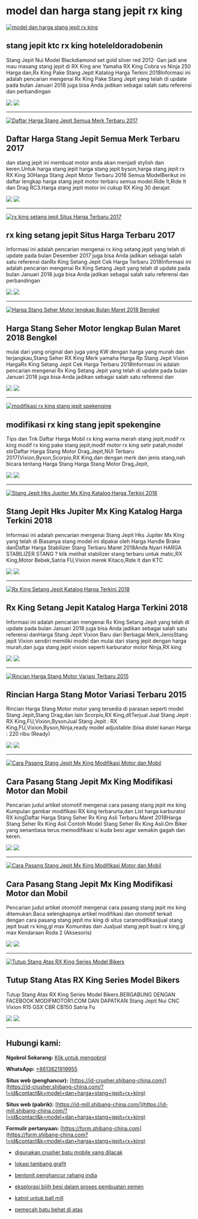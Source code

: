 # model dan harga stang jepit rx king

<a href="https://swt.shibang-china.com/?l=id&img&k=model+dan+harga+stang+jepit+rx+king" target="_blank">![model dan harga stang jepit rx king](http://static.shibang-china.com/all-800x300/1152.jpg)</a>

## stang jepit ktc rx king hoteleldoradobenin
Stang Jepit Nui Model Blackdiamond set gold silver red 2012· Gan jadi ane mau masang stang jepit di RX King ane Yamaha RX King Cobra vs Ninja 250 Harga dan,Rx King Pake Stang Jepit Katalog Harga Terkini 2018Informasi ini adalah pencarian mengenai Rx King Pake Stang Jepit yang telah di update pada bulan Januari 2018 juga bisa Anda jadikan sebagai salah satu referensi dan perbandingan


<a href="https://whatsapp.shibangsoft.com/WhatsApp.php" target="_blank" title="WhatsApp">![](http://static.shibang-china.com/icon/whatsapp.png)</a> <a href="https://swt.shibang-china.com/?l=id&icon&k=model+dan+harga+stang+jepit+rx+king" target="_blank">![](http://static.shibang-china.com/icon/chat-id.png)</a>

---

<a href="https://swt.shibang-china.com/?l=id&img&k=model+dan+harga+stang+jepit+rx+king" target="_blank">![Daftar Harga Stang Jepit Semua Merk Terbaru 2017](http://static.shibang-china.com/all-800x300/1481.jpg)</a>

## Daftar Harga Stang Jepit Semua Merk Terbaru 2017
dan stang jepit ini membuat motor anda akan menjadi stylish dan keren.Untuk harga stang jepit harga stang jepit byson,harga stang jepit rx RX King 30Harga Stang Jepit Motor Terbaru 2016 Semua ModelBerikut ini daftar lengkap harga stang jepit motor terbaru semua model.Ride It,Ride It dan Drag RC3.Harga stang jepit motor ini cukup RX King 30 derajat:


<a href="https://whatsapp.shibangsoft.com/WhatsApp.php" target="_blank" title="WhatsApp">![](http://static.shibang-china.com/icon/whatsapp.png)</a> <a href="https://swt.shibang-china.com/?l=id&icon&k=model+dan+harga+stang+jepit+rx+king" target="_blank">![](http://static.shibang-china.com/icon/chat-id.png)</a>

---

<a href="https://swt.shibang-china.com/?l=id&img&k=model+dan+harga+stang+jepit+rx+king" target="_blank">![rx king setang jepit Situs Harga Terbaru 2017](http://static.shibang-china.com/all-800x300/498.jpg)</a>

## rx king setang jepit Situs Harga Terbaru 2017
Informasi ini adalah pencarian mengenai rx king setang jepit yang telah di update pada bulan Desember 2017 juga bisa Anda jadikan sebagai salah satu referensi danRx King Setang Jepit Cek Harga Terbaru 2018Informasi ini adalah pencarian mengenai Rx King Setang Jepit yang telah di update pada bulan Januari 2018 juga bisa Anda jadikan sebagai salah satu referensi dan perbandingan


<a href="https://whatsapp.shibangsoft.com/WhatsApp.php" target="_blank" title="WhatsApp">![](http://static.shibang-china.com/icon/whatsapp.png)</a> <a href="https://swt.shibang-china.com/?l=id&icon&k=model+dan+harga+stang+jepit+rx+king" target="_blank">![](http://static.shibang-china.com/icon/chat-id.png)</a>

---

<a href="https://swt.shibang-china.com/?l=id&img&k=model+dan+harga+stang+jepit+rx+king" target="_blank">![Harga Stang Seher Motor lengkap Bulan Maret 2018 Bengkel](http://static.shibang-china.com/all-800x300/1025.jpg)</a>

## Harga Stang Seher Motor lengkap Bulan Maret 2018 Bengkel
mulai dari yang original dan juga yang KW dengan harga yang murah dan terjangkau,Stang Seher RX King Merk yamaha Harga Rp Stang Jepit Vixion HargaRx King Setang Jepit Cek Harga Terbaru 2018Informasi ini adalah pencarian mengenai Rx King Setang Jepit yang telah di update pada bulan Januari 2018 juga bisa Anda jadikan sebagai salah satu referensi dan


<a href="https://whatsapp.shibangsoft.com/WhatsApp.php" target="_blank" title="WhatsApp">![](http://static.shibang-china.com/icon/whatsapp.png)</a> <a href="https://swt.shibang-china.com/?l=id&icon&k=model+dan+harga+stang+jepit+rx+king" target="_blank">![](http://static.shibang-china.com/icon/chat-id.png)</a>

---

<a href="https://swt.shibang-china.com/?l=id&img&k=model+dan+harga+stang+jepit+rx+king" target="_blank">![modifikasi rx king stang jepit spekengine](http://static.shibang-china.com/all-800x300/1309.jpg)</a>

## modifikasi rx king stang jepit spekengine
Tips dan Trik Daftar Harga Mobil rx king warna merah stang jepit,modif rx king modif rx king pake stang jepit,modif motor rx king setir patah,model stirDaftar Harga Stang Motor Drag,Jepit,NUI Terbaru 2017(Vixion,Byson,Scorpio,RX King,dan dengan merk dan jenis stang,nah bicara tentang Harga Stang Harga Stang Motor Drag,Jepit,


<a href="https://whatsapp.shibangsoft.com/WhatsApp.php" target="_blank" title="WhatsApp">![](http://static.shibang-china.com/icon/whatsapp.png)</a> <a href="https://swt.shibang-china.com/?l=id&icon&k=model+dan+harga+stang+jepit+rx+king" target="_blank">![](http://static.shibang-china.com/icon/chat-id.png)</a>

---

<a href="https://swt.shibang-china.com/?l=id&img&k=model+dan+harga+stang+jepit+rx+king" target="_blank">![Stang Jepit Hks Jupiter Mx King Katalog Harga Terkini 2018](http://static.shibang-china.com/all-800x300/1262.jpg)</a>

## Stang Jepit Hks Jupiter Mx King Katalog Harga Terkini 2018
Informasi ini adalah pencarian mengenai Stang Jepit Hks Jupiter Mx King yang telah di Biasanya stang model ini dipakai oleh Harga Handle Brake danDaftar Harga Stabilizer Stang Terbaru Maret 2018Anda Nyari HARGA STABILIZER STANG ? klik melihat stabilizer stang terbaru untuk matic,RX King,Motor Bebek,Satria FU,Vixion merek Kitaco,Ride It dan KTC


<a href="https://whatsapp.shibangsoft.com/WhatsApp.php" target="_blank" title="WhatsApp">![](http://static.shibang-china.com/icon/whatsapp.png)</a> <a href="https://swt.shibang-china.com/?l=id&icon&k=model+dan+harga+stang+jepit+rx+king" target="_blank">![](http://static.shibang-china.com/icon/chat-id.png)</a>

---

<a href="https://swt.shibang-china.com/?l=id&img&k=model+dan+harga+stang+jepit+rx+king" target="_blank">![Rx King Setang Jepit Katalog Harga Terkini 2018](http://static.shibang-china.com/all-800x300/844.jpg)</a>

## Rx King Setang Jepit Katalog Harga Terkini 2018
Informasi ini adalah pencarian mengenai Rx King Setang Jepit yang telah di update pada bulan Januari 2018 juga bisa Anda jadikan sebagai salah satu referensi danHarga Stang Jepit Vixion Baru dari Berbagai Merk,JenisStang jepit Vixion sendiri memiliki model dan mulai dari stang jepit dengan harga murah,dan juga stang jepit vixion seperti karburator motor Ninja,RX king


<a href="https://whatsapp.shibangsoft.com/WhatsApp.php" target="_blank" title="WhatsApp">![](http://static.shibang-china.com/icon/whatsapp.png)</a> <a href="https://swt.shibang-china.com/?l=id&icon&k=model+dan+harga+stang+jepit+rx+king" target="_blank">![](http://static.shibang-china.com/icon/chat-id.png)</a>

---

<a href="https://swt.shibang-china.com/?l=id&img&k=model+dan+harga+stang+jepit+rx+king" target="_blank">![Rincian Harga Stang Motor Variasi Terbaru 2015](http://static.shibang-china.com/all-800x300/540.jpg)</a>

## Rincian Harga Stang Motor Variasi Terbaru 2015
Rincian Harga Stang Motor motor yang tersedia di parasan seperti model Stang Jepit,Stang Drag,dan lain Scorpio,RX King,dllTerjual Jual Stang Jepit : RX King,FU,Vixion,BysonJual Stang Jepit : RX King,FU,Vixion,Byson,Ninja,ready model adjustable (bisa distel kanan Harga : 220 ribu (Ready)


<a href="https://whatsapp.shibangsoft.com/WhatsApp.php" target="_blank" title="WhatsApp">![](http://static.shibang-china.com/icon/whatsapp.png)</a> <a href="https://swt.shibang-china.com/?l=id&icon&k=model+dan+harga+stang+jepit+rx+king" target="_blank">![](http://static.shibang-china.com/icon/chat-id.png)</a>

---

<a href="https://swt.shibang-china.com/?l=id&img&k=model+dan+harga+stang+jepit+rx+king" target="_blank">![Cara Pasang Stang Jepit Mx King Modifikasi Motor dan Mobil](http://static.shibang-china.com/all-800x300/263.jpg)</a>

## Cara Pasang Stang Jepit Mx King Modifikasi Motor dan Mobil
Pencarian judul artikel otomotif mengenai cara pasang stang jepit mx king Kumpulan gambar modifikasi RX king terbarurta,dan List harga karburator RX kingDaftar Harga Stang Seher Rx King Asli Terbaru Maret 2018Harga Stang Seher Rx King Asli Contoh Model Stang Seher Rx King Asli.Om Biker yang senantiasa terus memodifikasi si kuda besi agar semakin gagah dan keren.


<a href="https://whatsapp.shibangsoft.com/WhatsApp.php" target="_blank" title="WhatsApp">![](http://static.shibang-china.com/icon/whatsapp.png)</a> <a href="https://swt.shibang-china.com/?l=id&icon&k=model+dan+harga+stang+jepit+rx+king" target="_blank">![](http://static.shibang-china.com/icon/chat-id.png)</a>

---

<a href="https://swt.shibang-china.com/?l=id&img&k=model+dan+harga+stang+jepit+rx+king" target="_blank">![Cara Pasang Stang Jepit Mx King Modifikasi Motor dan Mobil](http://static.shibang-china.com/all-800x300/259.jpg)</a>

## Cara Pasang Stang Jepit Mx King Modifikasi Motor dan Mobil
Pencarian judul artikel otomotif mengenai cara pasang stang jepit mx king ditemukan.Baca selengkapnya artikel modifikasi dan otomotif terkait dengan cara pasang stang jepit mx king di situs caramodifikasijual stang jepit buat rx king,gl max Komunitas dan Jualjual stang jepit buat rx king,gl max Kendaraan Roda 2 (Aksesoris)


<a href="https://whatsapp.shibangsoft.com/WhatsApp.php" target="_blank" title="WhatsApp">![](http://static.shibang-china.com/icon/whatsapp.png)</a> <a href="https://swt.shibang-china.com/?l=id&icon&k=model+dan+harga+stang+jepit+rx+king" target="_blank">![](http://static.shibang-china.com/icon/chat-id.png)</a>

---

<a href="https://swt.shibang-china.com/?l=id&img&k=model+dan+harga+stang+jepit+rx+king" target="_blank">![Tutup Stang Atas RX King Series Model Bikers](http://static.shibang-china.com/all-800x300/1527.jpg)</a>

## Tutup Stang Atas RX King Series Model Bikers
Tutup Stang Atas RX King Series Model Bikers.BERGABUNG DENGAN FACEBOOK MODIFMOTOR1.COM DAN DAPATKAN Stang Jepit Nui CNC Vixion R15 GSX CBR CB150 Satria Fu

<a href="https://whatsapp.shibangsoft.com/WhatsApp.php" target="_blank" title="WhatsApp">![](http://static.shibang-china.com/icon/whatsapp.png)</a> <a href="https://swt.shibang-china.com/?l=id&icon&k=model+dan+harga+stang+jepit+rx+king" target="_blank">![](http://static.shibang-china.com/icon/chat-id.png)</a>

---
## Hubungi kami:

**Ngobrol Sekarang:** [Klik untuk mengobrol](https://swt.shibang-china.com?l=id&contact&k=model+dan+harga+stang+jepit+rx+king)

**WhatsApp:**  [+8613621919955](https://whatsapp.shibangsoft.com/WhatsApp.php)

**Situs web (penghancur):** [https://id-crusher.shibang-china.com/](https://id-crusher.shibang-china.com/?l=id&contact&k=model+dan+harga+stang+jepit+rx+king)

**Situs web (pabrik):** [https://id-mill.shibang-china.com/](https://id-mill.shibang-china.com/?l=id&contact&k=model+dan+harga+stang+jepit+rx+king)

**Formulir pertanyaan:** [https://form.shibang-china.com](https://form.shibang-china.com?l=id&contact&k=model+dan+harga+stang+jepit+rx+king)

* [digunakan crusher batu mobile yang dilacak](../50/digunakan%20crusher%20batu%20mobile%20yang%20dilacak.md)

* [lokasi tambang grafit](../46/lokasi%20tambang%20grafit.md)

* [bentonit penghancur rahang india](../44/bentonit%20penghancur%20rahang%20india.md)

* [eksplorasi bijih besi dalam proses pembuatan semen](../42/eksplorasi%20bijih%20besi%20dalam%20proses%20pembuatan%20semen.md)

* [katrol untuk ball mill](../48/katrol%20untuk%20ball%20mill.md)

* [pemecah batu behat di atas](../48/pemecah%20batu%20behat%20di%20atas.md)